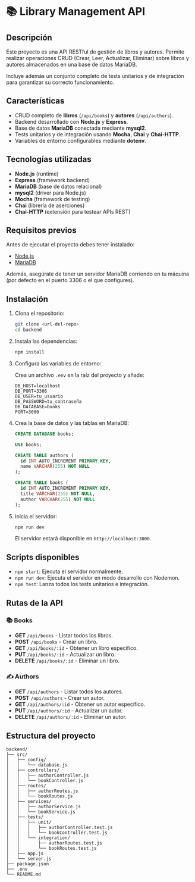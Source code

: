 
# 📚 Library Management API

## Descripción
Este proyecto es una API RESTful de gestión de libros y autores. Permite realizar operaciones CRUD (Crear, Leer, Actualizar, Eliminar) sobre libros y autores almacenados en una base de datos MariaDB.

Incluye además un conjunto completo de tests unitarios y de integración para garantizar su correcto funcionamiento.

## Características
- CRUD completo de **libros** (`/api/books`) y **autores** (`/api/authors`).
- Backend desarrollado con **Node.js** y **Express**.
- Base de datos **MariaDB** conectada mediante **mysql2**.
- Tests unitarios y de integración usando **Mocha**, **Chai** y **Chai-HTTP**.
- Variables de entorno configurables mediante **dotenv**.

## Tecnologías utilizadas
- **Node.js** (runtime)
- **Express** (framework backend)
- **MariaDB** (base de datos relacional)
- **mysql2** (driver para Node.js)
- **Mocha** (framework de testing)
- **Chai** (librería de aserciones)
- **Chai-HTTP** (extensión para testear APIs REST)

## Requisitos previos
Antes de ejecutar el proyecto debes tener instalado:
- [Node.js](https://nodejs.org/)
- [MariaDB](https://mariadb.org/)

Además, asegúrate de tener un servidor MariaDB corriendo en tu máquina (por defecto en el puerto 3306 o el que configures).

## Instalación

1. Clona el repositorio:
   ```bash
   git clone <url-del-repo>
   cd backend
   ```

2. Instala las dependencias:
   ```bash
   npm install
   ```

3. Configura las variables de entorno:

   Crea un archivo `.env` en la raíz del proyecto y añade:

   ```
   DB_HOST=localhost
   DB_PORT=3306
   DB_USER=tu_usuario
   DB_PASSWORD=tu_contraseña
   DB_DATABASE=books
   PORT=3000
   ```

4. Crea la base de datos y las tablas en MariaDB:

   ```sql
   CREATE DATABASE books;

   USE books;

   CREATE TABLE authors (
     id INT AUTO_INCREMENT PRIMARY KEY,
     name VARCHAR(255) NOT NULL
   );

   CREATE TABLE books (
     id INT AUTO_INCREMENT PRIMARY KEY,
     title VARCHAR(255) NOT NULL,
     author VARCHAR(255) NOT NULL
   );
   ```

5. Inicia el servidor:
   ```bash
   npm run dev
   ```

   El servidor estará disponible en `http://localhost:3000`.

## Scripts disponibles

- `npm start`: Ejecuta el servidor normalmente.
- `npm run dev`: Ejecuta el servidor en modo desarrollo con Nodemon.
- `npm test`: Lanza todos los tests unitarios e integración.

## Rutas de la API

### 📚 Books
- **GET** `/api/books` - Listar todos los libros.
- **POST** `/api/books` - Crear un libro.
- **GET** `/api/books/:id` - Obtener un libro específico.
- **PUT** `/api/books/:id` - Actualizar un libro.
- **DELETE** `/api/books/:id` - Eliminar un libro.

### ✍️ Authors
- **GET** `/api/authors` - Listar todos los autores.
- **POST** `/api/authors` - Crear un autor.
- **GET** `/api/authors/:id` - Obtener un autor específico.
- **PUT** `/api/authors/:id` - Actualizar un autor.
- **DELETE** `/api/authors/:id` - Eliminar un autor.

## Estructura del proyecto
```
backend/
├── src/
│   ├── config/
│   │   └── database.js
│   ├── controllers/
│   │   ├── authorController.js
│   │   └── bookController.js
│   ├── routes/
│   │   ├── authorRoutes.js
│   │   └── bookRoutes.js
│   ├── services/
│   │   ├── authorService.js
│   │   └── bookService.js
│   ├── tests/
│   │   ├── unit/
│   │   │   ├── authorController.test.js
│   │   │   └── bookController.test.js
│   │   └── integration/
│   │       ├── authorRoutes.test.js
│   │       └── bookRoutes.test.js
│   ├── app.js
│   └── server.js
├── package.json
├── .env
└── README.md
```
